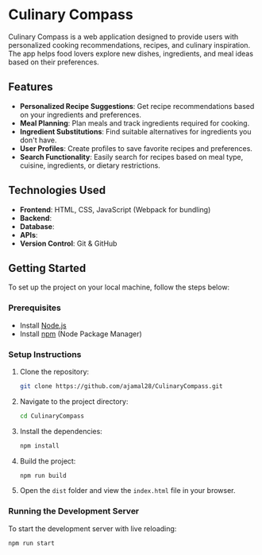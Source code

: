 # Culinary Compass

Culinary Compass is a web application designed to provide users with personalized cooking recommendations, recipes, and culinary inspiration. The app helps food lovers explore new dishes, ingredients, and meal ideas based on their preferences.

## Features

- **Personalized Recipe Suggestions**: Get recipe recommendations based on your ingredients and preferences.
- **Meal Planning**: Plan meals and track ingredients required for cooking.
- **Ingredient Substitutions**: Find suitable alternatives for ingredients you don't have.
- **User Profiles**: Create profiles to save favorite recipes and preferences.
- **Search Functionality**: Easily search for recipes based on meal type, cuisine, ingredients, or dietary restrictions.

## Technologies Used

- **Frontend**: HTML, CSS, JavaScript (Webpack for bundling)
- **Backend**: 
- **Database**: 
- **APIs**: 
- **Version Control**: Git & GitHub

## Getting Started

To set up the project on your local machine, follow the steps below:

### Prerequisites

- Install [Node.js](https://nodejs.org/)
- Install [npm](https://www.npmjs.com/) (Node Package Manager)

### Setup Instructions

1. Clone the repository:

    ```bash
    git clone https://github.com/ajamal28/CulinaryCompass.git
    ```

2. Navigate to the project directory:

    ```bash
    cd CulinaryCompass
    ```

3. Install the dependencies:

    ```bash
    npm install
    ```

4. Build the project:

    ```bash
    npm run build
    ```

5. Open the `dist` folder and view the `index.html` file in your browser.

### Running the Development Server

To start the development server with live reloading:

```bash
npm run start

